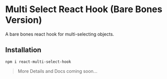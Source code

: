# Multi Select React Hook (Bare Bones Version)

A bare bones react hook for multi-selecting objects.

## Installation

```
npm i react-multi-select-hook
```

> More Details and Docs coming soon...

